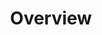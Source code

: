 ---
id: installation-overview
title: Overview
permalink: installation/index.html
layout: installation
---